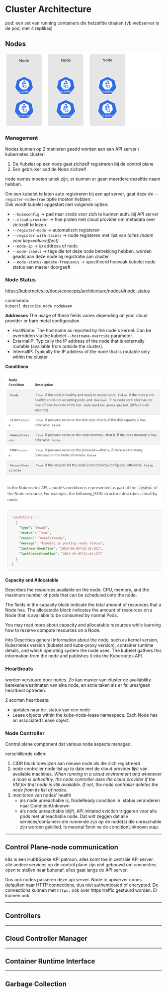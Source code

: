# Cluster Architecture

pod: een set van running containers die hetzelfde draaien (vb webserver is de pod, met 4 replikas)

## Nodes

<img src="img/nodes.svg" width= 700px>

### Management

Nodes kunnen op 2 manieren geadd worden aan een API server / kubernetes cluster:

1. De Kubelet op een node gaat zichzelf registreren bij de control plane
2. Een gebruiker add de Node zichzelf

node names moeten uniek zijn, er kunnen er geen meerdere dezelfde naam hebben.

Om een kubelet te laten auto registreren bij een api server, gaat deze de `--register-node=true` optie moeten hebben.  
Ook wordt kubelet opgestart met volgende opties:

- `--kubeconfig` -> pad naar creds voor zich te kunnen auth. bij API server
- `--cloud-provider` -> hoe praten met cloud provider om metadata over zichzelf te lezen
- `--register-node` -> automatisch registeren
- `--register-with-taints` -> node registeren met lijst van *taints (naam voor key=value:effect)*
- `--node-ip` -> ip address of node
- `--node-labels` -> tags die tot deze node betrekking hebben, worden geadd aan deze node bij registratie aan cluster
- `--node-status-update-frequency` -> specifieerd hoevaak kubelet node status aan master doorgeeft

### Node Status

https://kubernetes.io/docs/concepts/architecture/nodes/#node-status 

commando:  
`kubectl describe node nodeNaam`

**Addresses**
The usage of these fields varies depending on your cloud provider or bare metal configuration.

- HostName: The hostname as reported by the node's kernel. Can be overridden via the kubelet `--hostname-override` parameter.
- ExternalIP: Typically the IP address of the node that is externally routable (available from outside the cluster).
- InternalIP: Typically the IP address of the node that is routable only within the cluster

**Conditions**

![conditions](img/conditions.jpg)

![conditions](img/conditions2.jpg)

**Capacity and Allocatable**

Describes the resources available on the node: CPU, memory, and the maximum number of pods that can be scheduled onto the node.

The fields in the capacity block indicate the total amount of resources that a Node has. The allocatable block indicates the amount of resources on a Node that is available to be consumed by normal Pods.

You may read more about capacity and allocatable resources while learning how to reserve compute resources on a Node.

Info
Describes general information about the node, such as kernel version, Kubernetes version (kubelet and kube-proxy version), container runtime details, and which operating system the node uses. The kubelet gathers this information from the node and publishes it into the Kubernetes API.

### Heartbeats

worden verstuurd door nodes. Zo kan master van cluster de availability berekenen/estimaten van elke node, en actie taken als er failures/geen heartbeat optreden.

2 soorten heartbeats:

- updates naar de .status van een node
- Lease objects within the kube-node-lease namespace. Each Node has an associated Lease object. 

### Node Controller

Control plane component dat various node aspects managed.

verschillende rollen:

1. CIDR block toewijzen aan nieuwe node als die zich registreerd
2. node controller node list up to date met de cloud provider lijst van available machines. *When running in a cloud environment and whenever a node is unhealthy, the node controller asks the cloud provider if the VM for that node is still available. If not, the node controller deletes the node from its list of nodes.*
3. monitoren van nodes' health
   - als node unreachable is, NodeReady condition in .status veranderen naar ConditionUnknown
   - als node unreachable blijft, API initiated eviction triggeren voor alle pods met unreachable node. Dat wilt zeggen dat alle services/containers die runnende zijn op de node(s) die unreachable zijn worden gekilled. Is meestal 5min na de conditionUnknown stap.

---

## Control Plane-node communication

k8s is een Hub&Spoke API patroon. alles komt toe in centrale API server. alle andere services op de control plane zijn niet gebouwd om connecties open te stellen naar buitenaf, alles gaat langs de API server.

Dus ook nodes passeren deze api server. Node to apiserver conns defaulten naar HTTP connections, dus niet authenticated of encrypted. De connections kunnen met `https:` ook over https traffic gestuurd worden. Er kunnen ook 

---

## Controllers

---

## Cloud Controller Manager

---

## Container Runtime Interface

---

## Garbage Collection
